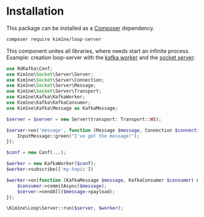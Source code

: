 # Installation

This package can be installed as a [Composer](https://getcomposer.org/) dependency.

```bash
composer require kim1ne/loop-server
```

This component unites all libraries, where needs start an infinite process. Example: creation loop-server with the [kafka worker](https://github.com/kim1ne/kim1ne-kafka) and the [socket server](https://github.com/kim1ne/socket-server):
```php
use RdKafka\Conf;
use Kim1ne\Socket\Server\Server;
use Kim1ne\Socket\Server\Connection;
use Kim1ne\Socket\Server\Message;
use Kim1ne\Socket\Server\Transport;
use Kim1ne\Kafka\KafkaWorker;
use Kim1ne\Kafka\KafkaConsumer;
use Kim1ne\Kafka\Message as KafkaMessage;

$server = $server = new Server(transport: Transport::WS);

$server->on('message', function (Message $message, Connection $connection, Server $server) {
    InputMessage::green("I've got the message!");
});

$conf = new Conf(...);

$worker = new KafkaWorker($conf);
$worker->subscribe(['my-topic'])

$worker->on(function (KafkaMessage $message, KafkaConsumer $consumer) use ($server) {
    $consumer->commitAsync($message);
    $server->sendAll($message->payload);
});

\Kim1ne\Loop\Server::run($server, $worker);
```